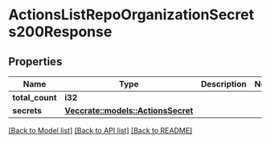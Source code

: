 # ActionsListRepoOrganizationSecrets200Response

## Properties

Name | Type | Description | Notes
------------ | ------------- | ------------- | -------------
**total_count** | **i32** |  | 
**secrets** | [**Vec<crate::models::ActionsSecret>**](actions-secret.md) |  | 

[[Back to Model list]](../README.md#documentation-for-models) [[Back to API list]](../README.md#documentation-for-api-endpoints) [[Back to README]](../README.md)


